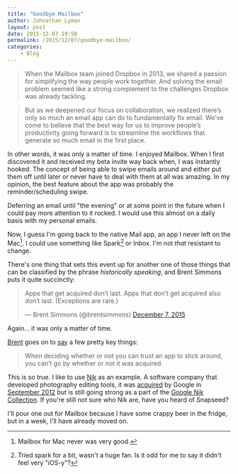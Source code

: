 ```yaml
---
title: "Goodbye Mailbox"
author: Johnathan Lyman
layout: post
date: 2015-12-07 19:50
permalink: /2015/12/07/goodbye-mailbox/
categories:
    - Blog
---
```


> When the Mailbox team joined Dropbox in 2013, we shared a passion for simplifying the way people work together. And solving the email problem seemed like a strong complement to the challenges Dropbox was already tackling.

> But as we deepened our focus on collaboration, we realized there’s only so much an email app can do to fundamentally fix email. We’ve come to believe that the best way for us to improve people’s productivity going forward is to streamline the workflows that generate so much email in the first place.

In other words, it was only a matter of time. I enjoyed Mailbox. When I first discovered it and received my beta invite way back when, I was instantly hooked. The concept of being able to swipe emails around and either put them off until later or never have to deal with them at all was amazing. In my opinion, the best feature about the app was probably the reminder/scheduling swipe.

Deferring an email until "the evening" or at some point in the future when I could pay more attention to it rocked. I would use this almost on a daily basis with my personal emails.

Now, I guess I'm going back to the native Mail app, an app I never left on the Mac[^1]. I could use something like Spark[^2] or Inbox. I'm not *that* resistant to change.

There's one thing that sets this event up for another one of those things that can be classified by the phrase *historically speaking*, and Brent Simmons puts it quite succinctly:

<blockquote class="twitter-tweet" lang="en"><p lang="en" dir="ltr">Apps that get acquired don’t last. Apps that don’t get acquired also don’t last. (Exceptions are rare.)</p>&mdash; Brent Simmons (@brentsimmons) <a href="https://twitter.com/brentsimmons/status/673921598240391168">December 7, 2015</a></blockquote> <script async src="//platform.twitter.com/widgets.js" charset="utf-8"></script>

Again... it was only a matter of time.

[Brent](http://inessential.com/2015/12/07/on_apps_that_get_acquired) goes on to [say](http://inessential.com/2015/12/07/on_apps_that_get_acquired) a few pretty key things:

> When deciding whether or not you can trust an app to stick around, you can’t go by whether or not it was acquired.

This is so true. I like to use [Nik](http://niksoftware.com) as an example. A software company that developed photography editing tools, it was [acquired](http://techcrunch.com/2012/09/17/google-acquires-nik-software-the-company-behind-the-popular-snapseed-photo-editing-app-for-ios/) by Google in [September 2012](http://techcrunch.com/2012/09/17/google-acquires-nik-software-the-company-behind-the-popular-snapseed-photo-editing-app-for-ios/) but is still going strong as a part of the [Google Nik Collection](https://www.google.com/nikcollection/). If you're still not sure who Nik are, have you heard of Snapseed?

I'll pour one out for Mailbox because I have some crappy beer in the fridge, but in a week, I'll have already moved on.

[^1]: Mailbox for Mac never was very good.
[^2]: Tried spark for a bit, wasn't a huge fan. Is it odd for me to say it didn't feel very "iOS-y"?
